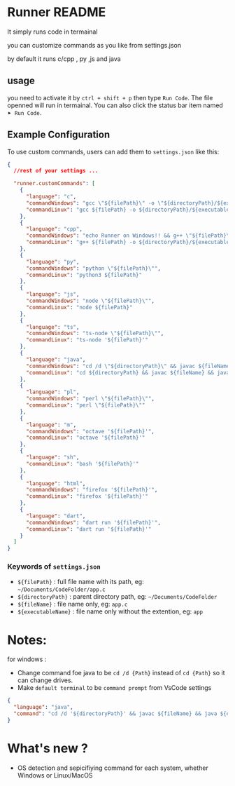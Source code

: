 # Runner README

It simply runs code in termainal

you can customize commands as you like from settings.json

by default it runs c/cpp , py ,js and java

## usage

you need to activate it by `ctrl + shift + p` then type `Run Code`. The file openned will run in termainal. You can also click the status bar item named
`⯈ Run Code`.

<!-- ![USAGE EXAMPLE](media\usage.gif) -->

## Example Configuration

To use custom commands, users can add them to `settings.json` like this:

```json
{
  //rest of your settings ...

  "runner.customCommands": [
    {
      "language": "c",
      "commandWindows": "gcc \"${filePath}\" -o \"${directoryPath}/${executableName}\" && \"${directoryPath}/${executableName}\"",
      "commandLinux": "gcc ${filePath} -o ${directoryPath}/${executableName} && ${directoryPath}/${executableName}"
    },
    {
      "language": "cpp",
      "commandWindows": "echo Runner on Windows!! && g++ \"${filePath}\" -o \"${directoryPath}/${executableName}\" && \"${directoryPath}/${executableName}\"",
      "commandLinux": "g++ ${filePath} -o ${directoryPath}/${executableName} && ${directoryPath}/${executableName}"
    },
    {
      "language": "py",
      "commandWindows": "python \"${filePath}\"",
      "commandLinux": "python3 ${filePath}"
    },
    {
      "language": "js",
      "commandWindows": "node \"${filePath}\"",
      "commandLinux": "node ${filePath}"
    },
    {
      "language": "ts",
      "commandWindows": "ts-node \"${filePath}\"",
      "commandLinux": "ts-node '${filePath}'"
    },
    {
      "language": "java",
      "commandWindows": "cd /d \"${directoryPath}\" && javac ${fileName} && java ${executableName}",
      "commandLinux": "cd ${directoryPath} && javac ${fileName} && java ${executableName}"
    },
    {
      "language": "pl",
      "commandWindows": "perl \"${filePath}\"",
      "commandLinux": "perl \"${filePath}\""
    },
    {
      "language": "m",
      "commandWindows": "octave '${filePath}'",
      "commandLinux": "octave '${filePath}'"
    },
    {
      "language": "sh",
      "commandLinux": "bash '${filePath}'"
    },
    {
      "language": "html",
      "commandWindows": "firefox '${filePath}'",
      "commandLinux": "firefox '${filePath}'"
    },
    {
      "language": "dart",
      "commandWindows": "dart run '${filePath}'",
      "commandLinux": "dart run '${filePath}'"
    }
  ]
}
```

### **Keywords of `settings.json`**

- `${filePath}` : full file name with its path, eg: `~/Documents/CodeFolder/app.c` 
- `${directoryPath}` : parent directory path, eg: `~/Documents/CodeFolder`
- `${fileName}` : file name only, eg: `app.c`
- `${executableName}` : file name only without the extention, eg: `app`


# Notes:

for windows :
 + Change command foe java to be `cd /d {Path}` instead of `cd {Path}` so it can change drives.
 + Make `default terminal` to be `command prompt` from VsCode settings
```json
{
  "language": "java",
  "command": "cd /d '${directoryPath}' && javac ${fileName} && java ${executableName}"
}
``` 
# What's new ? 
- OS detection and sepicifiying command for each system, whether Windows or Linux/MacOS